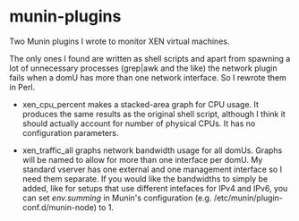 munin-plugins
=============

Two Munin plugins I wrote to monitor XEN virtual machines.

The only ones I found are written as shell scripts and apart from spawning a lot
of unnecessary processes (grep|awk and the like) the network plugin fails when a
domU has more than one network interface. So I rewrote them in Perl.

* xen\_cpu\_percent makes a stacked-area graph for CPU usage. It produces the
  same results as the original shell script, although I think it should actually
  account for number of physical CPUs. It has no configuration parameters.

* xen\_traffic\_all graphs network bandwidth usage for all domUs. Graphs will be
  named <domain><number> to allow for more than one interface per domU. My
  standard vserver has one external and one management interface so I need them
  separate. If you would like the bandwidths to simply be added, like for setups
  that use different intefaces for IPv4 and IPv6, you can set *env.summing* in
  Munin's configuration (e.g. /etc/munin/plugin-conf.d/munin-node) to 1.
